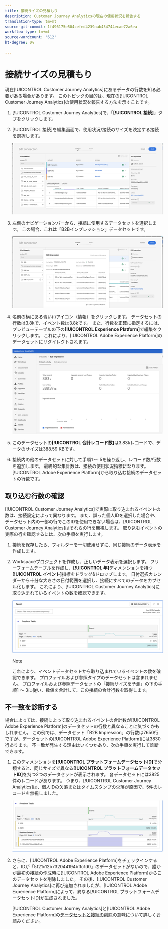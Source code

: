 ```yaml
---
title: 接続サイズの見積もり
description: Customer Journey Analyticsの現在の使用状況を報告する
translation-type: tm+mt
source-git-commit: 1f496175e504cefed4239aab454744ecae72a6ea
workflow-type: tm+mt
source-wordcount: '612'
ht-degree: 0%

---
```



# 接続サイズの見積もり

現在[!UICONTROL Customer Journey Analytics]にあるデータの行数を知る必要がある場合があります。 このトピックの目的は、現在の[!UICONTROL Customer Journey Analytics]の使用状況を報告する方法を示すことです。

1. [!UICONTROL Customer Journey Analytics]で、「**[!UICONTROL 接続]**」タブをクリックします。
1. [!UICONTROL 接続]を編集画面で、使用状況/接続のサイズを決定する接続を選択します。

   ![接続を編集](assets/edit-connection.png)

1. 左側のナビゲーションバーから、接続に使用するデータセットを選択します。 この場合、これは「B2Bインプレッション」データセットです。

   ![データセット](assets/dataset.png)

1. 名前の横にある青い(i)アイコン（情報）をクリックします。 データセットの行数は3.8kで、イベント数は3.8kです。 また、行数を正確に指定するには、プレビューテーブルの下の&#x200B;**[!UICONTROL Experience Platform]**&#x200B;で編集をクリックします。 これにより、[!UICONTROL Adobe Experience Platform]のデータセットにリダイレクトされます。

   ![AEPデータセット情報](assets/data-size.png)

1. このデータセットの&#x200B;**[!UICONTROL 合計レコード数]**&#x200B;は3.83kレコードで、データのサイズは388.59 KBです。

1. 接続内の他のデータセットに対して手順1 ～ 5を繰り返し、レコード数/行数を追加します。 最終的な集計数は、接続の使用状況指標になります。 [!UICONTROL Adobe Experience Platform]から取り込む接続のデータセットの行数です。

## 取り込む行数の確認

[!UICONTROL Customer Journey Analytics]で実際に取り込まれるイベントの数は、接続設定によって異なります。 また、誤った個人IDを選択した場合や、データセット内の一部の行でこのIDを使用できない場合は、[!UICONTROL Customer Journey Analytics]はそれらの行を無視します。 取り込むイベントの実際の行を確認するには、次の手順を実行します。

1. 接続を保存したら、フィルターを一切使用せずに、同じ接続のデータ表示を作成します。
1. Workspaceプロジェクトを作成し、正しいデータ表示を選択します。 フリーフォームテーブルを作成し、**[!UICONTROL 年]**&#x200B;ディメンションを持つ&#x200B;**[!UICONTROL イベント]**&#x200B;指標をドラッグ&amp;ドロップします。 日付選択カレンダーから十分な大きさの日付範囲を選択し、接続にすべてのデータをカプセル化します。 これにより、[!UICONTROL Customer Journey Analytics]に取り込まれているイベントの数を確認できます。

   ![Workspaceプロジェクト](assets/event-number.png)

   >[!NOTE]
   >
   >これにより、イベントデータセットから取り込まれているイベントの数を確認できます。 プロファイルおよび参照タイプのデータセットは含まれません。 プロファイルおよび参照データセットの「接続サイズを予測」の下の手順1 ～ 3に従い、数値を合計して、この接続の合計行数を取得します。

## 不一致を診断する

場合によっては、接続によって取り込まれるイベントの合計数が[!UICONTROL Adobe Experience Platform]のデータセットの行数と異なることに気づくかもしれません。 この例では、データセット「B2B Impression」の行数は7650行ですが、データセットの[!UICONTROL Adobe Experience Platform]には3830行あります。 不一致が発生する理由はいくつかあり、次の手順を実行して診断できます。

1. このディメンションを&#x200B;**[!UICONTROL プラットフォームデータセットID]**&#x200B;で分類すると、同じサイズで異なる&#x200B;**[!UICONTROL プラットフォームデータセットID]**&#x200B;を持つ2つのデータセットが表示されます。 各データセットには3825件のレコードがあります。 つまり、[!UICONTROL Customer Journey Analytics]は、個人IDの欠落またはタイムスタンプの欠落が原因で、5件のレコードを無視しました。

   ![内訳](assets/data-size2.png)

1. さらに、[!UICONTROL Adobe Experience Platform]をチェックインすると、IDが「5f21c12b732044194bffc1d0」のデータセットがないので、誰かが最初の接続の作成時に[!UICONTROL Adobe Experience Platform]からこのデータセットを削除しました。 その後、[!UICONTROL Customer Journey Analytics]に再び追加されましたが、[!UICONTROL Adobe Experience Platform]によって、異なる[!UICONTROL プラットフォームデータセットID]が生成されました。

   [!UICONTROL Customer Journey Analytics]と[!UICONTROL Adobe Experience Platform]の[データセットと接続の削除](https://experienceleague.adobe.com/docs/analytics-platform/using/cja-overview/cja-faq.html?lang=en#implications-of-deleting-data-components)の意味について詳しくお読みください。
